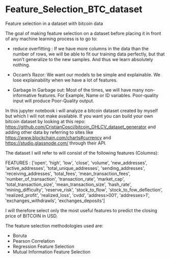 # Feature_Selection_BTC_dataset
Feature selection in a dataset with bitcoin data

The goal of making feature selection on a dataset before placing it in front of any machine learning process is to go to:
- reduce overfitting : 
    If we have more columns in the data than the number of rows, we will be able to fit our training data perfectly, 
    but that won’t generalize to the new samples. And thus we learn absolutely nothing.
    
- Occam’s Razor:
    We want our models to be simple and explainable. We lose explainability when we have a lot of features.
    
-  Garbage In Garbage out:
    Most of the times, we will have many non-informative features. 
    For Example, Name or ID variables. Poor-quality input will produce Poor-Quality output.
    
In this jupyter notebook i will analyze a bitcoin dataset created by myself but which I will not make available. If you want you can build your own bitcoin dataset by looking at this repo: https://github.com/CristianCosci/bitcoin_OHLCV_dataset_generator and adding other data by referring to sites like https://www.blockchain.com/charts#currency and https://studio.glassnode.com/ through their API.

The dataset I will refer to will consist of the following features (Columns):

FEATURES :  ['open', 'high', 'low', 'close', 'volume', 'new_addresses', 'active_addresses', 'total_unique_addresses', 'sending_addresses', 'receiving_addresses', 'total_fees', 'mean_transaction_fees', 'number_of_transaction', 'transaction_rate', 'market_cap', 'total_transaction_size', 'mean_transaction_size', 'hash_rate', 'mining_difficulty', 'reserve_risk', 'stock_to_flow', 'stock_to_fow_deflection', 'realized_profit', 'realized_loss', 'cvdd', 'address>001', 'addresses>1', 'exchanges_withdrawls', 'exchanges_deposits']

I will therefore select only the most useful features to predict the closing price of BITCOIN in USD.

The feature selection methodologies used are:
- Boruta
- Pearson Correlation
- Regression Feature Selection
- Mutual Information Feature Selection
